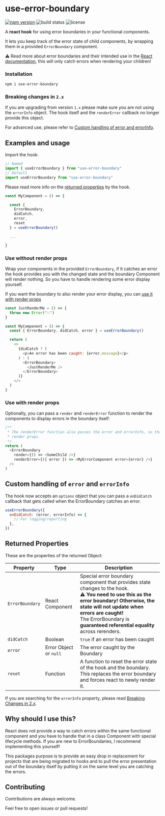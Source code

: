 # use-error-boundary

[![npm version](https://img.shields.io/npm/v/use-error-boundary.svg)](https://www.npmjs.com/package/use-error-boundary)
![build status](https://travis-ci.org/JoschuaSchneider/use-error-boundary.svg?branch=master)
![license](https://img.shields.io/npm/l/use-error-boundary.svg)

A **react hook** for using error boundaries in your functional components.

It lets you keep track of the error state of child components, by wrapping them in a provided `ErrorBoundary` component.

:warning: Read more about error boundaries and their intended use in the [React documentation](https://reactjs.org/docs/error-boundaries.html), this will only catch errors when rendering your children!

### Installation

```bash
npm i use-error-boundary
```

### Breaking changes in `2.x`

If you are upgrading from version `1.x` please make sure you are not using the `errorInfo` object.
The hook itself and the `renderError` callback no longer provide this object.

For advanced use, please refer to [Custom handling of error and errorInfo](#custom-handling-of-error-and-errorinfo).

## Examples and usage

Import the hook:

```javascript
// Named
import { useErrorBoundary } from "use-error-boundary"
// Default
import useErrorBoundary from "use-error-boundary"
```

Please read more info on the [returned properties](#returned-properties) by the hook.

```javascript
const MyComponent = () => {

  const {
    ErrorBoundary,
    didCatch,
    error,
    reset
  } = useErrorBoundary()

  ...

}
```

### Use without render props

Wrap your components in the provided `ErrorBoundary`,
if it catches an error the hook provides you with the changed state and the boundary Component will render nothing. So you have to handle rendering some error display yourself.

If you want the boundary to also render your error display, you can [use it with render props](#use-with-render-props)

```javascript
const JustRenderMe = () => {
  throw new Error("💥")
}

const MyComponent = () => {
  const { ErrorBoundary, didCatch, error } = useErrorBoundary()

  return (
    <>
      {didCatch ? (
        <p>An error has been caught: {error.message}</p>
      ) : (
        <ErrorBoundary>
          <JustRenderMe />
        </ErrorBoundary>
      )}
    </>
  )
}
```

### Use with render props

Optionally, you can pass a `render` and `renderError` function to render the components to display errors in the boundary itself:

```javascript
/**
 * The renderError function also passes the error and errorInfo, so that you can display it using
 * render props.
 */
return (
  <ErrorBoundary
    render={() => <SomeChild />}
    renderError={({ error }) => <MyErrorComponent error={error} />}
  />
)
```

## Custom handling of `error` and `errorInfo`

The hook now accepts an `options` object that you can pass a `onDidCatch` callback that gets called when the ErrorBoundary catches an error.

```js
useErrorBoundary({
  onDidCatch: (error, errorInfo) => {
    // For logging/reporting
  },
})
```

## Returned Properties

These are the properties of the returned Object:

| Property        | Type                   | Description                                                                                                                                                                                                                                                                          |
| --------------- | ---------------------- | ------------------------------------------------------------------------------------------------------------------------------------------------------------------------------------------------------------------------------------------------------------------------------------ |
| `ErrorBoundary` | React Component        | Special error boundary component that provides state changes to the hook. <br>:warning: **You need to use this as the error boundary! Otherwise, the state will not update when errors are caught!** <br> The ErrorBoundary is **guaranteed referential equality** across rerenders. |
| `didCatch`      | Boolean                | `true` if an error has been caught                                                                                                                                                                                                                                                   |
| `error`         | Error Object or `null` | The error caught by the Boundary                                                                                                                                                                                                                                                     |
| `reset`         | Function               | A function to reset the error state of the hook and the boundary. This replaces the error boundary and forces react to newly render it.                                                                                                                                              |

If you are searching for the `errorInfo` property, please read [Breaking Changes in 2.x](#breaking-changes-in-2x).

## Why should I use this?

React does not provide a way to catch errors within the same functional component and you have to handle that in a class Component with special lifecycle methods.
If you are new to ErrorBoundaries, I recommend implementing this yourself!

This packages purpose is to provide an easy drop in replacement for projects that are being migrated to hooks and to pull the error presentation out of the boundary itself by putting it on the same level you are catching the errors.

## Contributing

Contributions are always welcome.

Feel free to open issues or pull requests!
